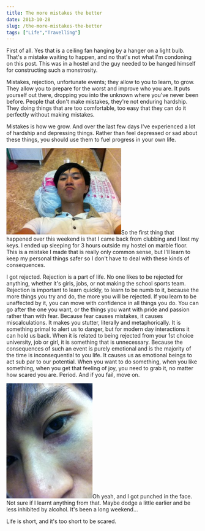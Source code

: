 ```yaml
---
title: The more mistakes the better
date: 2013-10-28
slug: /the-more-mistakes-the-better
tags: ["Life","Travelling"]
---
```


First of all. Yes that is a ceiling fan hanging by a hanger on a light bulb. That's a mistake waiting to happen, and no that's not what I'm condoning on this post. This was in a hostel and the  guy needed to be hanged himself for constructing such a monstrosity.

Mistakes, rejection, unfortunate events; they allow to you to learn, to grow. They allow you to prepare for the worst and improve who you are. It puts  yourself out there, dropping you  into the unknown where you've never been before. People that don't make mistakes, they're not enduring hardship. They doing things that are too comfortable, too easy that they can do it perfectly without making mistakes.

Mistakes is how we grow. And over the last few days I've experienced a lot of hardship and depressing things. Rather than feel depressed or sad about these things, you should use them to fuel progress in your own life.

[![IMG_1278](IMG_1278-300x225.jpg)](http://old.jefflau.net/wp-content/uploads/2013/10/IMG_1278.jpg)So the first thing that happened over this weekend is that I came back from clubbing and I lost my keys. I ended up sleeping for 3 hours outside my hostel on marble floor. This is a mistake I made that is really only common sense, but I'll learn to keep my personal things safer so I don't have to deal with these kinds of consequences.

I got rejected. Rejection is a part of life. No one likes to be rejected for anything, whether it's girls, jobs, or not making the school sports team. Rejection is important to learn quickly, to learn to be numb to it, because the more things you try and do, the more you will be rejected. If you learn to be unaffected by it, you can move with confidence in all things you do. You can go after the one you want, or the things you want with pride and passion rather than with fear. Because fear causes mistakes, it causes miscalculations. It makes you stutter, literally and metaphorically. It is something primal to alert us to danger, but for modern day interactions it can hold us back. When it is related to being rejected from your 1st choice university, job or girl, it is something that is unnecessary. Because the consequences of such an event is purely emotional and is the majority of the time is inconsequential to you life. It causes us as emotional beings to act sub par to our potential. When you want to do something, when you like something, when you get that feeling of joy, you need to grab it, no matter how scared you are. Period. And if you fail, move on.

[![IMG_1295](IMG_1295-225x300.jpg)](http://old.jefflau.net/wp-content/uploads/2013/10/IMG_1295.jpg)Oh yeah, and I got punched in the face. Not sure if I learnt anything from that. Maybe dodge a little earlier and be less inhibited by alcohol. It's been a long weekend...

Life is short, and it's too short to be scared.